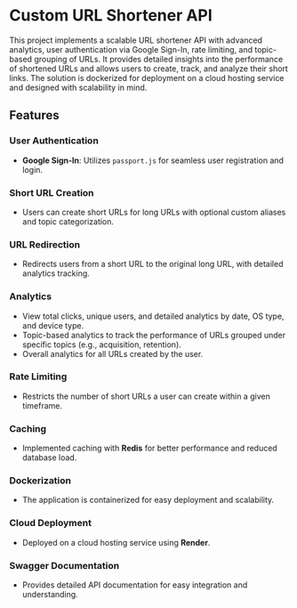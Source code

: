 # Custom URL Shortener API

This project implements a scalable URL shortener API with advanced analytics, user authentication via Google Sign-In, rate limiting, and topic-based grouping of URLs. It provides detailed insights into the performance of shortened URLs and allows users to create, track, and analyze their short links. The solution is dockerized for deployment on a cloud hosting service and designed with scalability in mind.

## Features

### User Authentication
- **Google Sign-In**: Utilizes `passport.js` for seamless user registration and login.

### Short URL Creation
- Users can create short URLs for long URLs with optional custom aliases and topic categorization.

### URL Redirection
- Redirects users from a short URL to the original long URL, with detailed analytics tracking.

### Analytics
- View total clicks, unique users, and detailed analytics by date, OS type, and device type.
- Topic-based analytics to track the performance of URLs grouped under specific topics (e.g., acquisition, retention).
- Overall analytics for all URLs created by the user.

### Rate Limiting
- Restricts the number of short URLs a user can create within a given timeframe.

### Caching
- Implemented caching with **Redis** for better performance and reduced database load.

### Dockerization
- The application is containerized for easy deployment and scalability.

### Cloud Deployment
- Deployed on a cloud hosting service using **Render**.

### Swagger Documentation
- Provides detailed API documentation for easy integration and understanding.

